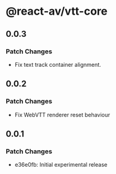 # @react-av/vtt-core

## 0.0.3

### Patch Changes

- Fix text track container alignment.

## 0.0.2

### Patch Changes

- Fix WebVTT renderer reset behaviour

## 0.0.1

### Patch Changes

- e36e0fb: Initial experimental release
